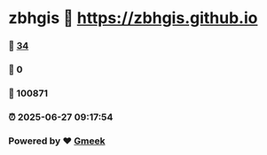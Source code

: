 # zbhgis :link: https://zbhgis.github.io 
### :page_facing_up: [34](https://zbhgis.github.io/tag.html) 
### :speech_balloon: 0 
### :hibiscus: 100871 
### :alarm_clock: 2025-06-27 09:17:54 
### Powered by :heart: [Gmeek](https://github.com/Meekdai/Gmeek)
